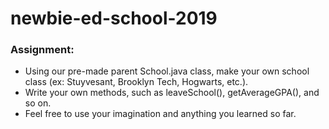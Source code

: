 # newbie-ed-school-2019
### Assignment:
- Using our pre-made parent School.java class, make your own school class (ex: Stuyvesant, Brooklyn Tech, Hogwarts, etc.).
- Write your own methods, such as leaveSchool(), getAverageGPA(), and so on.
- Feel free to use your imagination and anything you learned so far.
